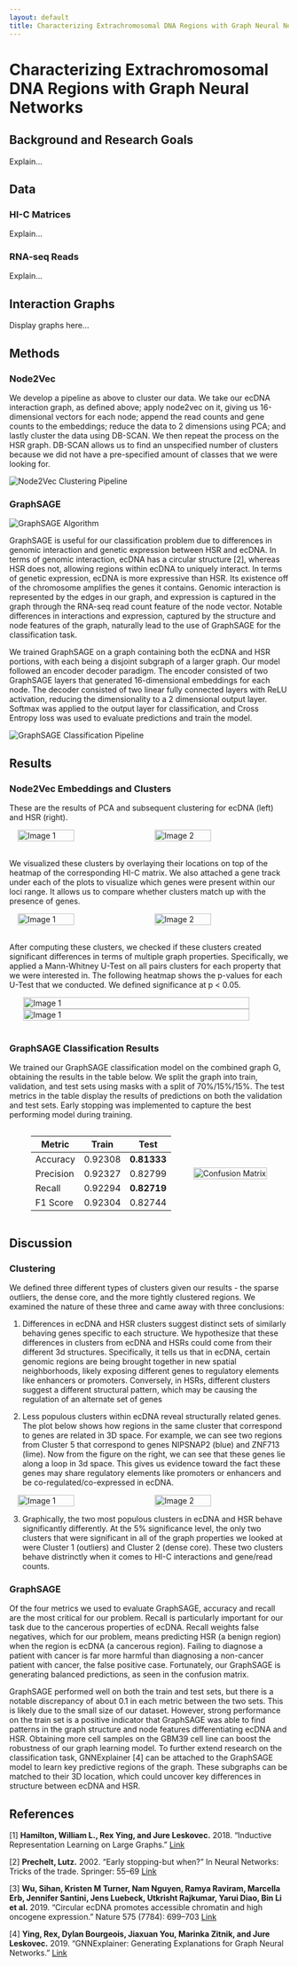 ```yaml
---
layout: default
title: Characterizing Extrachromosomal DNA Regions with Graph Neural Networks
---
```


# **Characterizing Extrachromosomal DNA Regions with Graph Neural Networks**
## **Background and Research Goals**
Explain...

## **Data**
### **HI-C Matrices**
Explain...
### **RNA-seq Reads**
Explain...
## Interaction Graphs
Display graphs here...

## **Methods**
### **Node2Vec**
We develop a pipeline as above to cluster our data. We take our ecDNA interaction graph, as defined above; apply node2vec on it, giving us 16-dimensional vectors for each node; append the read counts and gene counts to the embeddings; reduce the data to 2 dimensions using PCA; and lastly cluster the data using DB-SCAN. We then repeat the process on the HSR graph. DB-SCAN allows us to find an unspecified number of clusters because we did not have a pre-specified amount of classes that we were looking for.

![Node2Vec Clustering Pipeline](figures/clustering_pipeline.png)

### **GraphSAGE**

![GraphSAGE Algorithm](figures/graphsagevis.png)

GraphSAGE is useful for our classification problem due to differences in genomic interaction and genetic expression between HSR and ecDNA. In terms of genomic interaction, ecDNA has a circular structure [2], whereas HSR does not, allowing regions within ecDNA to uniquely interact. In terms of genetic expression, ecDNA is more expressive than HSR. Its existence off of the chromosome amplifies the genes it contains. Genomic interaction is represented by the edges in our graph, and expression is captured in the graph through the RNA-seq read count feature of the node vector. Notable differences in interactions and expression, captured by the structure and node features of the graph, naturally lead to the use of GraphSAGE for the classification task.

We trained GraphSAGE on a graph containing both the ecDNA and HSR portions, with each being a disjoint subgraph of a larger graph. Our model followed an encoder decoder paradigm. The encoder consisted of two GraphSAGE layers that generated 16-dimensional embeddings for each node. The decoder consisted of two linear fully connected layers with ReLU activation, reducing the dimensionality to a 2 dimensional output layer. Softmax was applied to the output layer for classification, and Cross Entropy loss was used to evaluate predictions and train the model.  

![GraphSAGE Classification Pipeline](figures/Sage%20Process.png)


## **Results**
### **Node2Vec Embeddings and Clusters**
These are the results of PCA and subsequent clustering for ecDNA (left) and HSR (right).

<div style="display: flex; justify-content: center; align-items: center; gap: 20px;">
    <img src="figures/ec_clusters (4).png" alt="Image 1" width="45%">
    <img src="figures/hsr_clusters.png" alt="Image 2" width="45%">
</div>

<br>

We visualized these clusters by overlaying their locations on top of the heatmap of the corresponding HI-C matrix. We also attached a gene track under each of the plots to visualize which genes were present within our loci range. It allows us to compare whether clusters match up with the presence of genes.

<div style="display: flex; justify-content: center; align-items: center; gap: 20px;">
    <img src="figures/ec_hic_clusters (2).png" alt="Image 1" width="45%">
    <img src="figures/hsr_hic_clusters (3).png" alt="Image 2" width="45%">
</div>

<br>

After computing these clusters, we checked if these clusters created significant differences in terms of multiple graph properties. Specifically, we applied a Mann-Whitney U-Test on all pairs clusters for each property that we were interested in. The following heatmap shows the p-values for each U-Test that we conducted. We defined significance at p < 0.05.

<div style="display: flex; justify-content: center; align-items: center; gap: 20px;">
    <img src="figures/ec_pval_heatmap (1).png" alt="Image 1" width="90%">
</div>

<div style="display: flex; justify-content: center; align-items: center; gap: 20px;">
    <img src="figures/hsr_pval_heatmap (1).png" alt="Image 1" width="90%">
</div>

<br>

### **GraphSAGE Classification Results**
We trained our GraphSAGE classification model on the combined graph G, obtaining the results in the table below. We split the graph into train, validation, and test sets using masks with a split of 70%/15%/15%. The test metrics in the table display the results of predictions on both the validation and test sets. Early stopping was implemented to capture the best performing model during training.

<div style="display: flex; justify-content: center; align-items: center; gap: 40px;">
    <div>
        <table>
            <thead>
                <tr>
                    <th>Metric</th>
                    <th>Train</th>
                    <th>Test</th>
                </tr>
            </thead>
            <tbody>
                <tr>
                    <td>Accuracy</td>
                    <td>0.92308</td>
                    <td><b>0.81333</b></td>
                </tr>
                <tr>
                    <td>Precision</td>
                    <td>0.92327</td>
                    <td>0.82799</td>
                </tr>
                <tr>
                    <td>Recall</td>
                    <td>0.92294</td>
                    <td><b>0.82719</b></td>
                </tr>
                <tr>
                    <td>F1 Score</td>
                    <td>0.92304</td>
                    <td>0.82744</td>
                </tr>
            </tbody>
        </table>
    </div>
    <div>
        <img src="figures/sage_confusion_matrix%20(1).png" alt="Confusion Matrix" style="width: 100%;">
    </div>
</div>

## **Discussion**
### **Clustering**
We defined three different types of clusters given our results - the sparse outliers, the dense core, and the more tightly clustered regions. We examined the nature of these three and came away with three conclusions:

1. Differences in ecDNA and HSR clusters suggest distinct sets of similarly behaving genes specific to each structure. We hypothesize that these differences in clusters from ecDNA and HSRs could come from their different 3d structures. Specifically, it tells us that in ecDNA, certain genomic regions are being brought together in new spatial neighborhoods, likely exposing different genes to regulatory elements like enhancers or promoters. Conversely, in HSRs, different clusters suggest a different structural pattern, which may be causing the regulation of an alternate set of genes
   
2. Less populous clusters within ecDNA reveal structurally related genes. The plot below shows how regions in the same cluster that correspond to genes are related in 3D space. For example, we can see two regions from Cluster 5 that correspond to genes NIPSNAP2 (blue) and ZNF713 (lime). Now from the figure on the right, we can see that these genes lie along a loop in 3d space. This gives us evidence toward the fact these genes may share regulatory elements like promoters or enhancers and be co-regulated/co-expressed in ecDNA.

<div style="display: flex; justify-content: center; align-items: center; gap: 20px;">
    <img src="figures/selected_clusters_3d.png" alt="Image 1" width="45%">
    <img src="figures/ec_structure_selected_genes (1).png" alt="Image 2" width="45%">
</div>
   
3. Graphically, the two most populous clusters in ecDNA and HSR behave significantly differently. At the 5% significance level, the only two clusters that were significant in all of the graph properties we looked at were Cluster 1 (outliers) and Cluster 2 (dense core). These two clusters behave distrinctly when it comes to HI-C interactions and gene/read counts.

### **GraphSAGE**
Of the four metrics we used to evaluate GraphSAGE, accuracy and recall are the most critical for our problem. Recall is particularly important for our task due to the cancerous properties of ecDNA. Recall weights false negatives, which for our problem, means predicting HSR (a benign region) when the region is ecDNA (a cancerous region). Failing to diagnose a patient with cancer is far more harmful than diagnosing a non-cancer patient with cancer, the false positive case. Fortunately, our GraphSAGE is generating balanced predictions, as seen in the confusion matrix.

GraphSAGE performed well on both the train and test sets, but there is a notable discrepancy of about 0.1 in each metric between the two sets. This is likely due to the small size of our dataset. However, strong performance on the train set is a positive indicator that GraphSAGE was able to find patterns in the graph structure and node features differentiating ecDNA and HSR. Obtaining more cell samples on the GBM39 cell line can boost the robustness of our graph learning model. To further extend research on the classification task, GNNExplainer [4] can be attached to the GraphSAGE model to learn key predictive regions of the graph. These subgraphs can be matched to their 3D location, which could uncover key differences in structure between ecDNA and HSR. 

## References
[1] **Hamilton, William L., Rex Ying, and Jure Leskovec.** 2018. “Inductive Representation Learning on Large Graphs.” [Link](https://arxiv.org/abs/1706.02216)

[2] **Prechelt, Lutz.** 2002. “Early stopping-but when?” In Neural Networks: Tricks of the trade. Springer: 55–69 [Link](https://link.springer.com/chapter/10.1007/3-540-49430-8_3)

[3] **Wu, Sihan, Kristen M Turner, Nam Nguyen, Ramya Raviram, Marcella Erb, Jennifer Santini, Jens Luebeck, Utkrisht Rajkumar, Yarui Diao, Bin Li et al.** 2019. “Circular ecDNA promotes accessible chromatin and high oncogene expression.” Nature 575 (7784): 699–703 [Link](https://www.nature.com/articles/s41586-019-1763-5)

[4] **Ying, Rex, Dylan Bourgeois, Jiaxuan You, Marinka Zitnik, and Jure Leskovec.** 2019. “GNNExplainer: Generating Explanations for Graph Neural Networks.” [Link](https://arxiv.org/abs/1903.03894)

